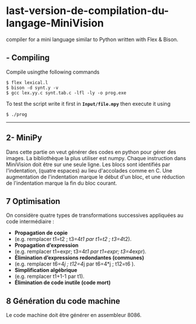 # last-version-de-compilation-du-langage-MiniVision

compiler for a mini language similar to Python written with Flex & Bison.

## - Compiling

Compile usingthe following commands

    $ flex lexical.l
    $ bison -d synt.y -v
    $ gcc lex.yy.c synt.tab.c -lfl -ly -o prog.exe

To test the script write it first in **`Input/file.mpy`** then execute it using

    $ ./prog

---
## 2- MiniPy 
Dans cette partie on veut générer des codes en python pour gérer des images. La 
bibliothèque la plus utiliser est numpy. Chaque instruction dans MiniVision doit être sur une 
seule ligne. 
Les blocs sont identifiés par l'indentation, (quatre espaces) au lieu d'accolades comme en C. 
Une augmentation de l'indentation marque le début d'un bloc, et une réduction de l'indentation 
marque la fin du bloc courant. 



## 7 Optimisation 
On considère quatre types de transformations successives appliquées au code intermédiaire : 
*   **Propagation de copie**
*    (e.g. remplacer t1=t2 ; t3=4*t1 par t1=t2 ; t3=4*t2). 
*   **Propagation d’expression**
*    (e.g. remplacer t1=expr; t3=4*t1 par t1=expr; t3=4*expr). 
*   **Élimination d’expressions redondantes (communes)** 
*   (e.g. remplacer t6=4*j ; t12=4*j par 
        t6=4*j ; t12=t6 ). 
*   **Simplification algébrique**
*    (e.g. remplacer t1+1-1 par t1). 
*   **Élimination de code inutile (code mort)**

## 8 Génération du code machine 
Le code machine doit être générer en assembleur 8086.
